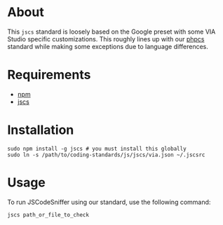# About

This `jscs` standard is loosely based on the Google preset with some VIA Studio specific customizations. This roughly lines up with our [phpcs](php/phpcs) standard while making some exceptions due to language differences.

# Requirements

- [npm](https://www.npmjs.com)
- [jscs](http://jscs.info)

# Installation

    sudo npm install -g jscs # you must install this globally
    sudo ln -s /path/to/coding-standards/js/jscs/via.json ~/.jscsrc

# Usage

To run JSCodeSniffer using our standard, use the following command:

    jscs path_or_file_to_check

